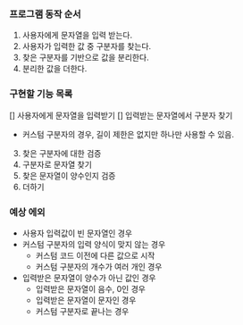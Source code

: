 ### 프로그램 동작 순서

1. 사용자에게 문자열을 입력 받는다.
2. 사용자가 입력한 값 중 구분자를 찾는다.
3. 찾은 구분자를 기반으로 값을 분리한다.
4. 분리한 값을 더한다.

### 구현할 기능 목록

[] 사용자에게 문자열을 입력받기
[] 입력받는 문자열에서 구분자 찾기

- 커스텀 구분자의 경우, 길이 제한은 없지만 하나만 사용할 수 있음.

3. 찾은 구분자에 대한 검증
4. 구분자로 문자열 찾기
5. 찾은 문자열이 양수인지 검증
6. 더하기

### 예상 에외

- 사용자 입력값이 빈 문자열인 경우
- 커스텀 구분자의 입력 양식이 맞지 않는 경우
  - 커스텀 코드 이전에 다른 값으로 시작
  - 커스텀 구분자의 개수가 여러 개인 경우
- 입력받은 문자열이 양수가 아닌 값인 경우
  - 입력받은 문자열이 음수, 0인 경우
  - 입력받은 문자열이 문자인 경우
  - 커스텀 구분자로 끝나는 경우
